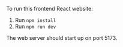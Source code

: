 To run this frontend React website:
1. Run `npm install`
2. Run `npm run dev`

The web server should start up on port 5173.